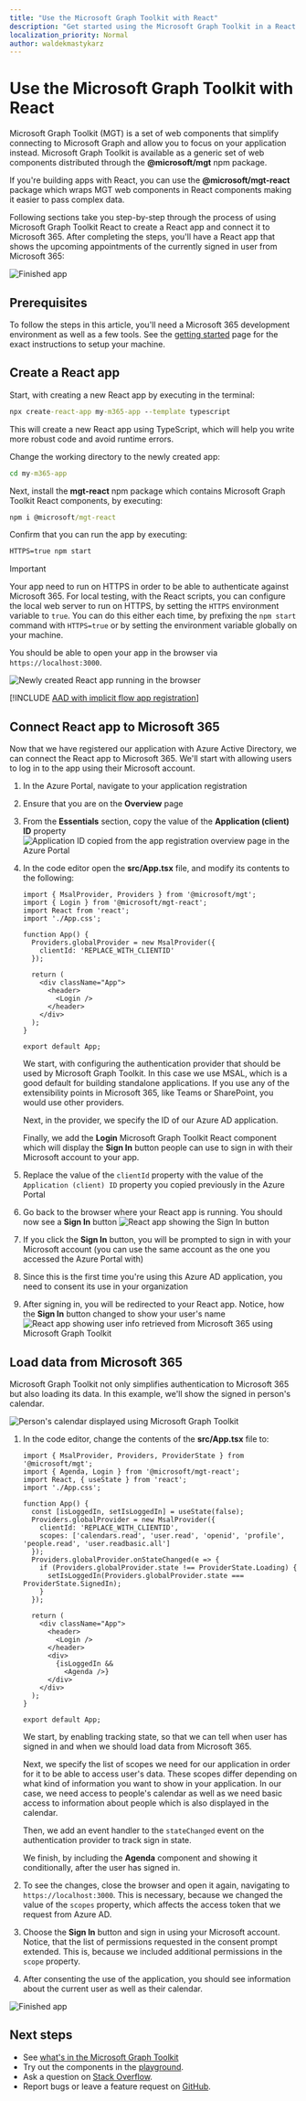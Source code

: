 ```yaml
---
title: "Use the Microsoft Graph Toolkit with React"
description: "Get started using the Microsoft Graph Toolkit in a React application."
localization_priority: Normal
author: waldekmastykarz
---
```


# Use the Microsoft Graph Toolkit with React

Microsoft Graph Toolkit (MGT) is a set of web components that simplify connecting to Microsoft Graph and allow you to focus on your application instead. Microsoft Graph Toolkit is available as a generic set of web components distributed through the **@microsoft/mgt** npm package.

If you're building apps with React, you can use the **@microsoft/mgt-react** package which wraps MGT web components in React components making it easier to pass complex data.

Following sections take you step-by-step through the process of using Microsoft Graph Toolkit React to create a React app and connect it to Microsoft 365. After completing the steps, you'll have a React app that shows the upcoming appointments of the currently signed in user from Microsoft 365:

![Finished app](../images/mgt-finished-app.png)

## Prerequisites

To follow the steps in this article, you'll need a Microsoft 365 development environment as well as a few tools. See the [getting started](./overview.md) page for the exact instructions to setup your machine.

## Create a React app

Start, with creating a new React app by executing in the terminal:

```cmd
npx create-react-app my-m365-app --template typescript
```

This will create a new React app using TypeScript, which will help you write more robust code and avoid runtime errors.

Change the working directory to the newly created app:

```cmd
cd my-m365-app
```

Next, install the **mgt-react** npm package which contains Microsoft Graph Toolkit React components, by executing:

```cmd
npm i @microsoft/mgt-react
```

Confirm that you can run the app by executing:

```cmd
HTTPS=true npm start
```

> [!IMPORTANT]
> Your app need to run on HTTPS in order to be able to authenticate against Microsoft 365. For local testing, with the React scripts, you can configure the local web server to run on HTTPS, by setting the `HTTPS` environment variable to `true`. You can do this either each time, by prefixing the `npm start` command with `HTTPS=true` or by setting the environment variable globally on your machine.

You should be able to open your app in the browser via `https://localhost:3000`.

![Newly created React app running in the browser](../images/mgt-base-react-app.png)

[!INCLUDE [AAD with implicit flow app registration](../includes/aad-app-registration-spa.md)]

## Connect React app to Microsoft 365

Now that we have registered our application with Azure Active Directory, we can connect the React app to Microsoft 365. We'll start with allowing users to log in to the app using their Microsoft account.

1. In the Azure Portal, navigate to your application registration
1. Ensure that you are on the **Overview** page
1. From the **Essentials** section, copy the value of the **Application (client) ID** property
   ![Application ID copied from the app registration overview page in the Azure Portal](../images/mgt-azure-add-appreg-copyappid.png)
1. In the code editor open the **src/App.tsx** file, and modify its contents to the following:

      ```tsx
      import { MsalProvider, Providers } from '@microsoft/mgt';
      import { Login } from '@microsoft/mgt-react';
      import React from 'react';
      import './App.css';
      
      function App() {
        Providers.globalProvider = new MsalProvider({
          clientId: 'REPLACE_WITH_CLIENTID'
        });
      
        return (
          <div className="App">
            <header>
              <Login />
            </header>
          </div>
        );
      }
      
      export default App;
      ```

    We start, with configuring the authentication provider that should be used by Microsoft Graph Toolkit. In this case we use MSAL, which is a good default for building standalone applications. If you use any of the extensibility points in Microsoft 365, like Teams or SharePoint, you would use other providers.

    Next, in the provider, we specify the ID of our Azure AD application.

    Finally, we add the **Login** Microsoft Graph Toolkit React component which will display the **Sign In** button people can use to sign in with their Microsoft account to your app.

1. Replace the value of the `clientId` property with the value of the `Application (client) ID` property you copied previously in the Azure Portal
1. Go back to the browser where your React app is running. You should now see a **Sign In** button
   ![React app showing the Sign In button](../images/mgt-react-signin-button.png)
1. If you click the **Sign In** button, you will be prompted to sign in with your Microsoft account (you can use the same account as the one you accessed the Azure Portal with)
1. Since this is the first time you're using this Azure AD application, you need to consent its use in your organization
1. After signing in, you will be redirected to your React app. Notice, how the **Sign In** button changed to show your user's name
  ![React app showing user info retrieved from Microsoft 365 using Microsoft Graph Toolkit](../images/mgt-react-userinfo.png)

## Load data from Microsoft 365

Microsoft Graph Toolkit not only simplifies authentication to Microsoft 365 but also loading its data. In this example, we'll show the signed in person's calendar.

![Person's calendar displayed using Microsoft Graph Toolkit](../images/mgt-finished-app.png)

1. In the code editor, change the contents of the **src/App.tsx** file to:

    ```tsx
    import { MsalProvider, Providers, ProviderState } from '@microsoft/mgt';
    import { Agenda, Login } from '@microsoft/mgt-react';
    import React, { useState } from 'react';
    import './App.css';
    
    function App() {
      const [isLoggedIn, setIsLoggedIn] = useState(false);
      Providers.globalProvider = new MsalProvider({
        clientId: 'REPLACE_WITH_CLIENTID',
        scopes: ['calendars.read', 'user.read', 'openid', 'profile', 'people.read', 'user.readbasic.all']
      });
      Providers.globalProvider.onStateChanged(e => {
        if (Providers.globalProvider.state !== ProviderState.Loading) {
          setIsLoggedIn(Providers.globalProvider.state === ProviderState.SignedIn);
        }
      });
    
      return (
        <div className="App">
          <header>
            <Login />
          </header>
          <div>
            {isLoggedIn &&
              <Agenda />}
          </div>
        </div>
      );
    }
    
    export default App;
    ```

    We start, by enabling tracking state, so that we can tell when user has signed in and when we should load data from Microsoft 365.

    Next, we specify the list of scopes we need for our application in order for it to be able to access user's data. These scopes differ depending on what kind of information you want to show in your application. In our case, we need access to people's calendar as well as we need basic access to information about people which is also displayed in the calendar.

    Then, we add an event handler to the `stateChanged` event on the authentication provider to track sign in state.

    We finish, by including the **Agenda** component and showing it conditionally, after the user has signed in.

1. To see the changes, close the browser and open it again, navigating to `https://localhost:3000`. This is necessary, because we changed the value of the `scopes` property, which affects the access token that we request from Azure AD.
1. Choose the **Sign In** button and sign in using your Microsoft account. Notice, that the list of permissions requested in the consent prompt extended. This is, because we included additional permissions in the `scope` property.
1. After consenting the use of the application, you should see information about the current user as well as their calendar.

![Finished app](../images/mgt-finished-app.png)

## Next steps

- See [what's in the Microsoft Graph Toolkit](../overview.md)
- Try out the components in the [playground](https://mgt.dev).
- Ask a question on [Stack Overflow](https://aka.ms/mgt-question).
- Report bugs or leave a feature request on [GitHub](https://aka.ms/mgt).
